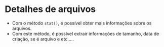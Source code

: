 # Detalhes de arquivos

- Com o método `stat()`, é possível obter mais informações sobre os arquivos.
- Com este método, é possível extrair informações de tamanho, data de criação, se é arquivo e etc.....